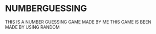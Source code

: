 # NUMBERGUESSING
THIS IS A NUMBER GUESSING GAME MADE BY ME 
THIS GAME IS BEEN MADE BY USING RANDOM 
